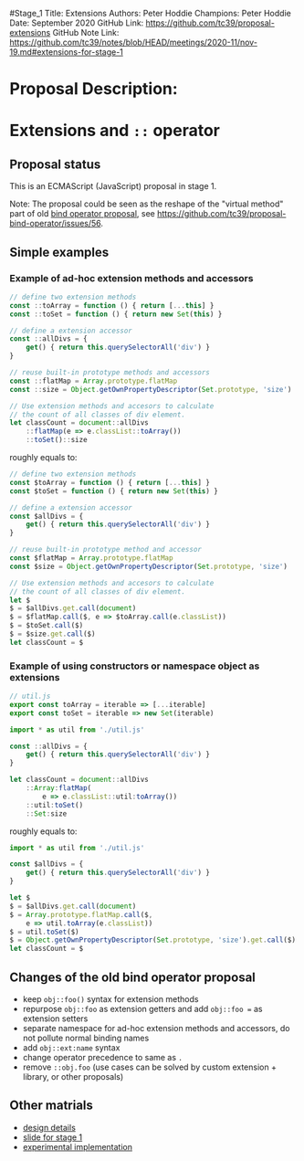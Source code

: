 #Stage_1
Title: Extensions
Authors: Peter Hoddie
Champions: Peter Hoddie
Date: September 2020
GitHub Link: https://github.com/tc39/proposal-extensions
GitHub Note Link: https://github.com/tc39/notes/blob/HEAD/meetings/2020-11/nov-19.md#extensions-for-stage-1

# Proposal Description:
# Extensions and `::` operator

## Proposal status

This is an ECMAScript (JavaScript) proposal in stage 1.

Note: The proposal could be seen as the reshape of the "virtual method" part of old [bind operator proposal](https://github.com/tc39/proposal-bind-operator), see https://github.com/tc39/proposal-bind-operator/issues/56.

## Simple examples

### Example of ad-hoc extension methods and accessors
```js
// define two extension methods
const ::toArray = function () { return [...this] }
const ::toSet = function () { return new Set(this) }

// define a extension accessor
const ::allDivs = {
	get() { return this.querySelectorAll('div') }
}

// reuse built-in prototype methods and accessors
const ::flatMap = Array.prototype.flatMap
const ::size = Object.getOwnPropertyDescriptor(Set.prototype, 'size')

// Use extension methods and accesors to calculate
// the count of all classes of div element.
let classCount = document::allDivs
	::flatMap(e => e.classList::toArray())
	::toSet()::size
```

roughly equals to:

```js
// define two extension methods
const $toArray = function () { return [...this] }
const $toSet = function () { return new Set(this) }

// define a extension accessor
const $allDivs = {
	get() { return this.querySelectorAll('div') }
}

// reuse built-in prototype method and accessor
const $flatMap = Array.prototype.flatMap
const $size = Object.getOwnPropertyDescriptor(Set.prototype, 'size')

// Use extension methods and accesors to calculate
// the count of all classes of div element.
let $
$ = $allDivs.get.call(document)
$ = $flatMap.call($, e => $toArray.call(e.classList))
$ = $toSet.call($)
$ = $size.get.call($)
let classCount = $
```

### Example of using constructors or namespace object as extensions

```js
// util.js
export const toArray = iterable => [...iterable]
export const toSet = iterable => new Set(iterable)
```

```js
import * as util from './util.js'

const ::allDivs = {
	get() { return this.querySelectorAll('div') }
}

let classCount = document::allDivs
	::Array:flatMap(
		e => e.classList::util:toArray())
	::util:toSet()
	::Set:size
```

roughly equals to:

```js
import * as util from './util.js'

const $allDivs = {
	get() { return this.querySelectorAll('div') }
}

let $
$ = $allDivs.get.call(document)
$ = Array.prototype.flatMap.call($,
	e => util.toArray(e.classList))
$ = util.toSet($)
$ = Object.getOwnPropertyDescriptor(Set.prototype, 'size').get.call($)
let classCount = $
```

## Changes of the old bind operator proposal

- keep `obj::foo()` syntax for extension methods
- repurpose `obj::foo` as extension getters and add `obj::foo =` as extension setters
- separate namespace for ad-hoc extension methods and accessors, do not pollute normal binding names
- add `obj::ext:name` syntax
- change operator precedence to same as `.`
- remove `::obj.foo` (use cases can be solved by custom extension + library, or other proposals)

## Other matrials

- [design details](docs/design.md)
- [slide for stage 1](https://johnhax.net/2020/tc39-nov-ext/slide)
- [experimental implementation](experimental)
